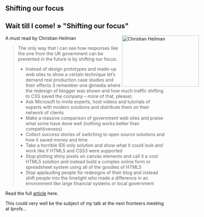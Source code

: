 <article><h2>Shifting our focus</h2><h2>Wait till I come! » "Shifting our focus"</h2><p><img style="float: right; margin-right: -100px;" title="3856142078_742ceabe8a_m.jpg" src="http://wnas.nl/user/files/3856142078_742ceabe8a_m_20100807123853.jpg" border="0" alt="Christian Heilman" width="240" height="160" />A must read by Christian Heilman</p><blockquote><p>The only way that I can see how responses like the one from the UK government can be prevented in the future is by shifting our focus:</p><ul><li>Instead of design prototypes and made-up web sites to show a certain technique let’s demand real production case studies and their effects (I remember one @media where the redesign of blogger was shown and how much traffic shifting to CSS saved the company – more of that, please).</li><li>Ask Microsoft to invite experts, host videos and tutorials of experts with modern solutions and distribute them on their network of clients</li><li>Make a massive comparison of government web sites and praise what some have done well (nothing works better than competitiveness)</li><li>Collect success stories of switching to open source solutions and how it saved money and time </li><li>Take a horrible IE6 only solution and show what it could look and work like if HTML5 and CSS3 were supported </li><li>Stop plotting shiny pixels on canvas elements and call it a cool HTML5 solution and instead build a complex online form or spreadsheet system using all of the goodies of HTML5 </li><li>Stop applauding people for redesigns of their blog and instead shift people into the limelight who made a difference in an environment like large financial systems or local government</li></ul></blockquote><p>Read the full <a href="http://www.wait-till-i.com/2010/08/05/uk-government-says-no-to-upgrading-ie6-who-is-to-blame/">article</a> here.</p><p>This could very well be the subject of my talk at the next fronteers meeting at Iprofs...</p></article>